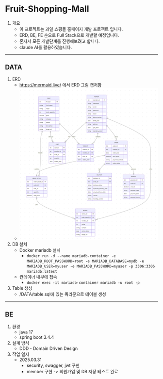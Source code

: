 # Fruit-Shopping-Mall

1. 개요
    - 이 프로젝트는 과일 쇼핑몰 홈페이지 개발 프로젝트 입니다.
    - ERD, BE, FE 순으로 Full Stack으로 개발할 예정입니다.
    - 혼자서 모든 개발단계를 진행해보려고 합니다.
    - claude AI를 활용하였습니다.
---
## DATA

1. ERD
    - https://mermaid.live/ 에서 ERD 그림 캡처함
    - ![Alt text](/DATA/ERD.png)
2. DB 설치
    - Docker mariadb 설치
        - ```docker run -d --name mariadb-container -e MARIADB_ROOT_PASSWORD=root -e MARIADB_DATABASE=mydb -e MARIADB_USER=myuser -e MARIADB_PASSWORD=myuser -p 3306:3306  mariadb:latest```
    - 컨테이너 내부에 접속
        - ```docker exec -it mariadb-container mariadb -u root -p```
3. Table 생성
    - /DATA/table.sql에 있는 쿼리문으로 테이블 생성
---
## BE

1. 환경
    - java 17
    - spring boot 3.4.4
2. 설계 방식
    - DDD - Domain Driven Design
3. 작업 일지
    - 2025.03.31
        - security, swagger, jwt 구현
        - member 구현 -> 회원가입 및 DB 저장 테스트 완료